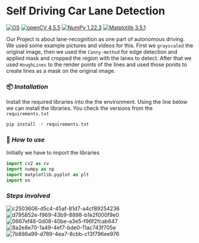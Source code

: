 # Self Driving Car Lane Detection

[![OS](https://img.shields.io/badge/OS-Windows|macOS-yellow.svg?longCache=true&style=flat-square)](https://www.microsoft.com/de-de/windows/windows-11-45434254328)
[![openCV 4.5.5](https://img.shields.io/badge/openCV-4.5.5-red.svg?longCache=true&style=flat-square)](https://docs.opencv.org/4.5.5/d4/db1/tutorial_documentation.html)
[![NumPy 1.22.3](https://img.shields.io/badge/NumPy-1.22.3-green.svg?longCache=true&style=flat-square)](https://numpy.org/doc/stable/)
[![Matplotlib 3.5.1](https://img.shields.io/badge/Matplotlib-3.5.1-blue.svg?longCache=true&style=flat-square)](https://matplotlib.org/stable/)

Our Project is about lane-recognition as one part of autonomous driving. We used some example pictures and videos for this.
First we `grayscaled` the original image, then we used the `Canny-method` for edge detection and applied mask and cropped the region with the lanes to detect.
After that we used `HoughLines` to the render points of the lines and used those ponits to create lines as a mask on the original image.

### 📦 *Installation*

Install the required libraries into the the environment. Using the line below we can install the libraries.
You check the versions from the `requirements.txt`


```bash
pip install -r requirements.txt
```
### 🚀 *How to use*

Initially we have to import the libraries
```python
import cv2 as cv
import numpy as np
import matplotlib.pyplot as plt
import os
```
### *Steps involved*
![c2503606-d5c4-45af-81d7-a4cf89254236](https://user-images.githubusercontent.com/71933145/164476465-4c77232c-a209-48e2-95b8-b1998af88605.png)
![d795852e-f969-43b9-8898-b1e2f000f9e0](https://user-images.githubusercontent.com/71933145/164474630-db003b5c-44a1-4e1b-8211-983865427fbc.png)
![0667ef48-0d08-40be-a3e5-f96f2fcab647](https://user-images.githubusercontent.com/71933145/164474807-89e4fdcd-ba41-4fc6-b2eb-82c183459b41.png)
![8a2e8e70-1a49-4ef7-bde0-11ac743f705e](https://user-images.githubusercontent.com/71933145/164474985-4ef6c9d7-adc7-44c8-bb85-c4f8efe9e883.png)
![7b886a99-d789-4ea7-8cbb-c13f796ee976](https://user-images.githubusercontent.com/71933145/164476219-7f290229-0ab5-4bae-bc3c-2f196a6493d1.png)
